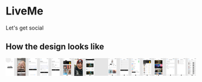 # LiveMe
Let's get social

## How the design looks like
![](assets/screen_designs/live_me_community.png)
